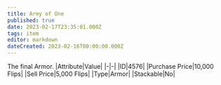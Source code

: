 ```yaml
---
title: Army of One
published: true
date: 2023-02-17T23:35:01.000Z
tags: item
editor: markdown
dateCreated: 2023-02-16T00:00:00.000Z
---
```


The final Armor.
|Attribute|Value|
|-|-|
|ID|4576|
|Purchase Price|10,000 Flips|
|Sell Price|5,000 Flips|
|Type|Armor|
|Stackable|No|

